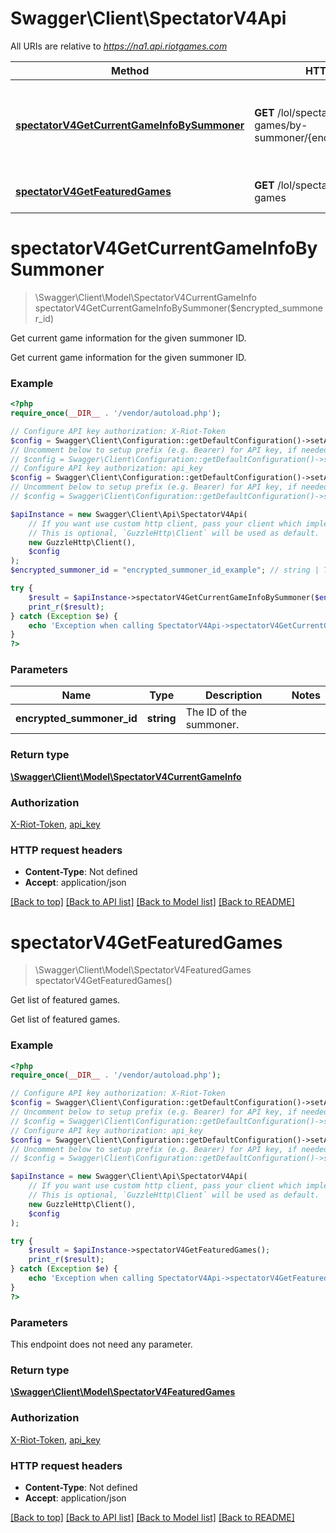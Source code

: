 # Swagger\Client\SpectatorV4Api

All URIs are relative to *https://na1.api.riotgames.com*

Method | HTTP request | Description
------------- | ------------- | -------------
[**spectatorV4GetCurrentGameInfoBySummoner**](SpectatorV4Api.md#spectatorV4GetCurrentGameInfoBySummoner) | **GET** /lol/spectator/v4/active-games/by-summoner/{encryptedSummonerId} | Get current game information for the given summoner ID.
[**spectatorV4GetFeaturedGames**](SpectatorV4Api.md#spectatorV4GetFeaturedGames) | **GET** /lol/spectator/v4/featured-games | Get list of featured games.


# **spectatorV4GetCurrentGameInfoBySummoner**
> \Swagger\Client\Model\SpectatorV4CurrentGameInfo spectatorV4GetCurrentGameInfoBySummoner($encrypted_summoner_id)

Get current game information for the given summoner ID.

Get current game information for the given summoner ID.

### Example
```php
<?php
require_once(__DIR__ . '/vendor/autoload.php');

// Configure API key authorization: X-Riot-Token
$config = Swagger\Client\Configuration::getDefaultConfiguration()->setApiKey('X-Riot-Token', 'YOUR_API_KEY');
// Uncomment below to setup prefix (e.g. Bearer) for API key, if needed
// $config = Swagger\Client\Configuration::getDefaultConfiguration()->setApiKeyPrefix('X-Riot-Token', 'Bearer');
// Configure API key authorization: api_key
$config = Swagger\Client\Configuration::getDefaultConfiguration()->setApiKey('api_key', 'YOUR_API_KEY');
// Uncomment below to setup prefix (e.g. Bearer) for API key, if needed
// $config = Swagger\Client\Configuration::getDefaultConfiguration()->setApiKeyPrefix('api_key', 'Bearer');

$apiInstance = new Swagger\Client\Api\SpectatorV4Api(
    // If you want use custom http client, pass your client which implements `GuzzleHttp\ClientInterface`.
    // This is optional, `GuzzleHttp\Client` will be used as default.
    new GuzzleHttp\Client(),
    $config
);
$encrypted_summoner_id = "encrypted_summoner_id_example"; // string | The ID of the summoner.

try {
    $result = $apiInstance->spectatorV4GetCurrentGameInfoBySummoner($encrypted_summoner_id);
    print_r($result);
} catch (Exception $e) {
    echo 'Exception when calling SpectatorV4Api->spectatorV4GetCurrentGameInfoBySummoner: ', $e->getMessage(), PHP_EOL;
}
?>
```

### Parameters

Name | Type | Description  | Notes
------------- | ------------- | ------------- | -------------
 **encrypted_summoner_id** | **string**| The ID of the summoner. |

### Return type

[**\Swagger\Client\Model\SpectatorV4CurrentGameInfo**](../Model/SpectatorV4CurrentGameInfo.md)

### Authorization

[X-Riot-Token](../../README.md#X-Riot-Token), [api_key](../../README.md#api_key)

### HTTP request headers

 - **Content-Type**: Not defined
 - **Accept**: application/json

[[Back to top]](#) [[Back to API list]](../../README.md#documentation-for-api-endpoints) [[Back to Model list]](../../README.md#documentation-for-models) [[Back to README]](../../README.md)

# **spectatorV4GetFeaturedGames**
> \Swagger\Client\Model\SpectatorV4FeaturedGames spectatorV4GetFeaturedGames()

Get list of featured games.

Get list of featured games.

### Example
```php
<?php
require_once(__DIR__ . '/vendor/autoload.php');

// Configure API key authorization: X-Riot-Token
$config = Swagger\Client\Configuration::getDefaultConfiguration()->setApiKey('X-Riot-Token', 'YOUR_API_KEY');
// Uncomment below to setup prefix (e.g. Bearer) for API key, if needed
// $config = Swagger\Client\Configuration::getDefaultConfiguration()->setApiKeyPrefix('X-Riot-Token', 'Bearer');
// Configure API key authorization: api_key
$config = Swagger\Client\Configuration::getDefaultConfiguration()->setApiKey('api_key', 'YOUR_API_KEY');
// Uncomment below to setup prefix (e.g. Bearer) for API key, if needed
// $config = Swagger\Client\Configuration::getDefaultConfiguration()->setApiKeyPrefix('api_key', 'Bearer');

$apiInstance = new Swagger\Client\Api\SpectatorV4Api(
    // If you want use custom http client, pass your client which implements `GuzzleHttp\ClientInterface`.
    // This is optional, `GuzzleHttp\Client` will be used as default.
    new GuzzleHttp\Client(),
    $config
);

try {
    $result = $apiInstance->spectatorV4GetFeaturedGames();
    print_r($result);
} catch (Exception $e) {
    echo 'Exception when calling SpectatorV4Api->spectatorV4GetFeaturedGames: ', $e->getMessage(), PHP_EOL;
}
?>
```

### Parameters
This endpoint does not need any parameter.

### Return type

[**\Swagger\Client\Model\SpectatorV4FeaturedGames**](../Model/SpectatorV4FeaturedGames.md)

### Authorization

[X-Riot-Token](../../README.md#X-Riot-Token), [api_key](../../README.md#api_key)

### HTTP request headers

 - **Content-Type**: Not defined
 - **Accept**: application/json

[[Back to top]](#) [[Back to API list]](../../README.md#documentation-for-api-endpoints) [[Back to Model list]](../../README.md#documentation-for-models) [[Back to README]](../../README.md)

